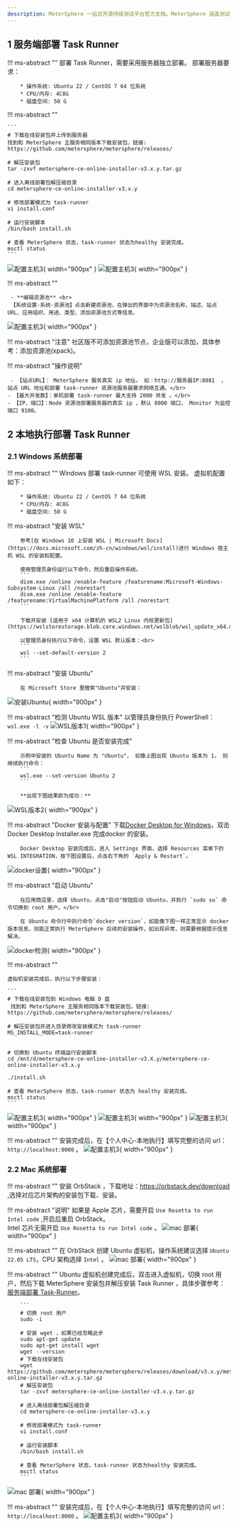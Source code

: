 ```yaml
---
description: MeterSphere 一站式开源持续测试平台官方文档。MeterSphere 涵盖测试管理、接口测试、UI 测试和性能测试等功能，全面兼容 JMeter、Selenium 等主流开源标准，有效助力开发和测试团队充分利用云弹性进行高度可 扩展的自动化测试，加速高质量的软件交付。
---
```




## 1 服务端部署 Task Runner

!!! ms-abstract ""
部署 Task Runner，需要采用服务器独立部署。 部署服务器要求：


        * 操作系统: Ubuntu 22 / CentOS 7 64 位系统
        * CPU/内存: 4C8G 
        * 磁盘空间: 50 G

!!! ms-abstract ""

    ```
    # 下载在线安装包并上传到服务器
    找到和 MeterSphere 主服务相同版本下载安装包，链接:  https://github.com/metersphere/metersphere/releases/
    
    # 解压安装包
    tar -zxvf metersphere-ce-online-installer-v3.x.y.tar.gz

    # 进入离线部署包解压缩目录
    cd metersphere-ce-online-installer-v3.x.y

    # 修改部署模式为 task-runner
    vi install.conf
    
    # 运行安装脚本
    /bin/bash install.sh
    
    # 查看 MeterSphere 状态，task-runner 状态为healthy 安装完成。
    msctl status
    ```
![配置主机3](../img/installation/dis_pressure/修改模式.png){ width="900px" }
![配置主机3](../img/installation/dis_pressure/status.png){ width="900px" }




!!! ms-abstract ""

     - **编辑资源池** <br>
     【系统设置-系统-资源池】点击新建资源池，在弹出的界面中为资源池名称、描述、站点URL、应用组织、用途、类型、添加资源池方式等信息。
![配置主机3](../img/installation/dis_pressure/资源池添加.png){ width="900px" }

!!! ms-abstract "注意"
    社区版不可添加资源池节点，企业版可以添加，具体参考：添加资源池(xpack)。


!!! ms-abstract "操作说明"
 
     - 【站点URL】： MeterSphere 服务真实 ip 地址。 如：http://服务器IP:8081  ，站点 URL 地址和部署 task-runner 资源池服务器要求网络互通。</br>
    - 【最大并发数】：单机部署 task-runner 最大支持 2000 并发 。</br>
    - 【IP、端口】：Node 资源池部署服务器的真实 ip ，默认 8000 端口， Monitor 为监控端口 9100。
  
## 2 本地执行部署 Task Runner
### 2.1 Windows 系统部署
!!! ms-abstract ""
     Windows 部署 task-runner 可使用 WSL 安装。 虚拟机配置如下：</br>
       

        * 操作系统: Ubuntu 22 / CentOS 7 64 位系统
        * CPU/内存: 4C8G 
        * 磁盘空间: 50 G


!!! ms-abstract "安装 WSL"
        
        参考[在 Windows 10 上安装 WSL | Microsoft Docs](https://docs.microsoft.com/zh-cn/windows/wsl/install)进行 Windows 宿主机 WSL 的安装和配置。  

        使用管理员身份运行以下命令，然后重启操作系统。
        ```
        dism.exe /online /enable-feature /featurename:Microsoft-Windows-Subsystem-Linux /all /norestart
        dism.exe /online /enable-feature /featurename:VirtualMachinePlatform /all /norestart
        ```

        下载并安装 [适用于 x64 计算机的 WSL2 Linux 内核更新包](https://wslstorestorage.blob.core.windows.net/wslblob/wsl_update_x64.msi)

        以管理员身份执行以下命令，设置 WSL 默认版本：<br>
        ```
        wsl --set-default-version 2
        ```

!!! ms-abstract "安装 Ubuntu"

        在 Microsoft Store 里搜索"Ubuntu"并安装：
 ![安装Ubuntu](../img/installation/dis_pressure/windows-install-ubuntu.png){ width="900px" }

!!! ms-abstract "检测 Ubuntu WSL 版本"
     以管理员身份执行 PowerShell：
        ```
        wsl.exe -l -v
        ```
 ![WSL版本1](../img/installation/dis_pressure/check-version-1.png){ width="900px" }

!!! ms-abstract "检查 Ubuntu 是否安装完成"

        示例中安装的 Ubuntu Name 为 "Ubuntu"， 如像上图出现 Ubuntu 版本为 1， 则继续执行命令：
        ```
        wsl.exe --set-version Ubuntu 2
        ```

        **出现下图结果即为成功：**
![WSL版本2](../img/installation/dis_pressure/check-version-2.png){ width="900px" }


!!! ms-abstract "Docker 安装与配置"
        下载[Docker Desktop for Windows](https://desktop.docker.com/win/main/amd64/Docker%20Desktop%20Installer.exe)，双击 Docker Desktop Installer.exe 完成docker 的安装。

        Docker Desktop 安装完成后，进入 Settings 界面，选择 Resources 菜单下的 WSL INTEGRATION，按下图设置后，点击右下角的 `Apply & Restart`。
![docker设置](../img/installation/dis_pressure/docker-settings.png){ width="900px" }



!!! ms-abstract "启动 Ubuntu"
        
        在应用商店里，选择 Ubuntu，点击"启动"按钮启动 Ubuntu，并执行 `sudo su` 命令切换到 root 用户。</br>
        
        在 Ubuntu 命令行中执行命令`docker version`，如能像下图一样正常显示 docker 版本信息，则能正常执行 MeterSphere 后续的安装操作，如出现异常，则需要根据提示信息解决。
![docker检测](../img/installation/dis_pressure/check-docker.png){ width="900px" }

!!! ms-abstract ""
  
    虚拟机安装完成后，执行以下步骤安装：

    ```
    # 下载在线安装包到 Windows 电脑 D 盘
     找到和 MeterSphere 主服务相同版本下载安装包，链接:  https://github.com/metersphere/metersphere/releases/
    
    # 解压安装包并进入目录修改安装模式为 task-runner
    MS_INSTALL_MODE=task-runner

    
    # 切换到 Ubuntu 终端运行安装脚本
    cd /mnt/d/metersphere-ce-online-installer-v3.X.y/metersphere-ce-online-installer-v3.x.y
    
    ./install.sh
    
    # 查看 MeterSphere 状态，task-runner 状态为 healthy 安装完成。
    msctl status
    ```
![配置主机3](../img/installation/dis_pressure/修改模式w.png){ width="900px" }
![配置主机3](../img/installation/dis_pressure/部署w.png){ width="900px" }
![配置主机3](../img/installation/dis_pressure/ww.png){ width="900px" }

!!! ms-abstract ""
    安装完成后，在【个人中心-本地执行】填写完整的访问 url：`http://localhost:8000` 。
![配置主机3](../img/installation/dis_pressure/本地.png){ width="900px" }

### 2.2 Mac 系统部署
!!! ms-abstract ""
    安装 OrbStack ，下载地址：https://orbstack.dev/download ,选择对应芯片架构的安装包下载、安装。

!!! ms-abstract "说明"
    如果是 Apple 芯片，需要开启 `Use Rosetta to run Intel code` ,开启后重启 OrbStack。<br>
    Intel 芯片无需开启 `Use Rosetta to run Intel code` 。
![mac 部署](../img/installation/dis_pressure/mac部署1.png){ width="900px" }

!!! ms-abstract ""
    在 OrbStack 创建 Ubuntu 虚拟机，操作系统建议选择 `Ubuntu 22.05 LTS`，CPU 架构选择 `Intel` 。
![mac 部署](../img/installation/dis_pressure/mac部署2.png){ width="900px" }

!!! ms-abstract ""
    Ubuntu 虚拟机创建完成后，双击进入虚拟机，切换 root 用户，然后下载 MeterSphere 安装包并解压安装 Task Runner ，具体步骤参考：[服务端部署 Task-Runner](#1)。
        
        
        ```
        # 切换 root 用户
        sudo -i

        # 安装 wget ，如果已经忽略此步
        sudo apt-get update
        sudo apt-get install wget
        wget --version
        # 下载在线安装包
        wget https://github.com/metersphere/metersphere/releases/download/v3.x.y/metersphere-online-installer-v3.x.y.tar.gz
        # 解压安装包
        tar -zxvf metersphere-ce-online-installer-v3.x.y.tar.gz
        
        # 进入离线部署包解压缩目录
        cd metersphere-ce-online-installer-v3.x.y
        
        # 修改部署模式为 task-runner
        vi install.conf
        
        # 运行安装脚本
        /bin/bash install.sh
        
        # 查看 MeterSphere 状态，task-runner 状态为healthy 安装完成。
        msctl status
        ```
![mac 部署](../img/installation/dis_pressure/mac部署2.png){ width="900px" }

!!! ms-abstract ""
    安装完成后，在【个人中心-本地执行】填写完整的访问 url：`http://localhost:8000` 。
![配置主机3](../img/installation/dis_pressure/本地.png){ width="900px" }
